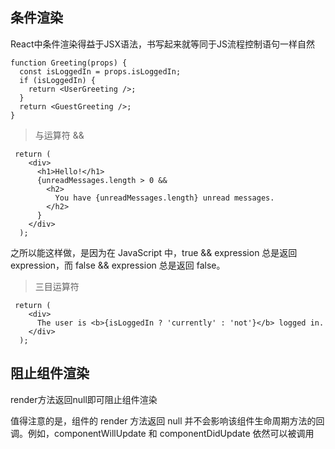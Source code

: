 ## 条件渲染

React中条件渲染得益于JSX语法，书写起来就等同于JS流程控制语句一样自然

	function Greeting(props) {
	  const isLoggedIn = props.isLoggedIn;
	  if (isLoggedIn) {
	    return <UserGreeting />;
	  }
	  return <GuestGreeting />;
	}

> 与运算符 &&

	 return (
	    <div>
	      <h1>Hello!</h1>
	      {unreadMessages.length > 0 &&
	        <h2>
	          You have {unreadMessages.length} unread messages.
	        </h2>
	      }
	    </div>
	  );

之所以能这样做，是因为在 JavaScript 中，true && expression 总是返回 expression，而 false && expression 总是返回 false。

> 三目运算符

	 return (
	    <div>
	      The user is <b>{isLoggedIn ? 'currently' : 'not'}</b> logged in.
	    </div>
	  );

## 阻止组件渲染

render方法返回null即可阻止组件渲染

值得注意的是，组件的 render 方法返回 null 并不会影响该组件生命周期方法的回调。例如，componentWillUpdate 和 componentDidUpdate 依然可以被调用



